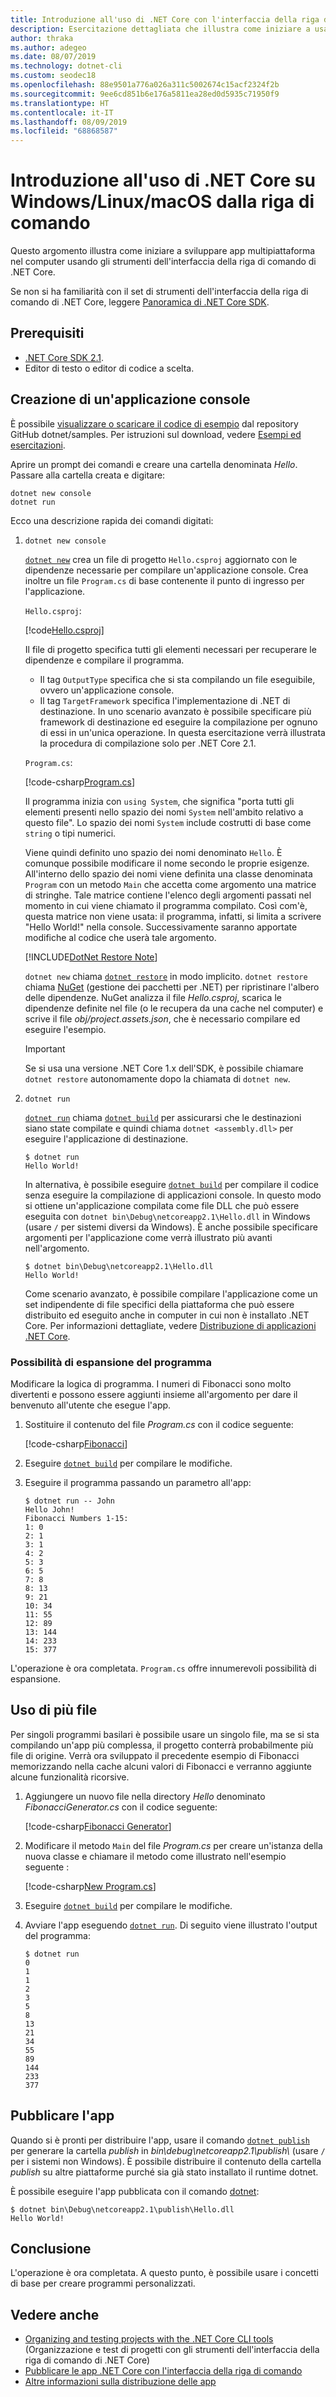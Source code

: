 ```yaml
---
title: Introduzione all'uso di .NET Core con l'interfaccia della riga di comando
description: Esercitazione dettagliata che illustra come iniziare a usare .NET Core in Windows, Linux o macOS con l'interfaccia della riga di comando (CLI) di .NET Core.
author: thraka
ms.author: adegeo
ms.date: 08/07/2019
ms.technology: dotnet-cli
ms.custom: seodec18
ms.openlocfilehash: 88e9501a776a026a311c5002674c15acf2324f2b
ms.sourcegitcommit: 9ee6cd851b6e176a5811ea28ed0d5935c71950f9
ms.translationtype: HT
ms.contentlocale: it-IT
ms.lasthandoff: 08/09/2019
ms.locfileid: "68868587"
---
```

# <a name="get-started-with-net-core-on-windowslinuxmacos-using-the-command-line"></a>Introduzione all'uso di .NET Core su Windows/Linux/macOS dalla riga di comando

Questo argomento illustra come iniziare a sviluppare app multipiattaforma nel computer usando gli strumenti dell'interfaccia della riga di comando di .NET Core.

Se non si ha familiarità con il set di strumenti dell'interfaccia della riga di comando di .NET Core, leggere [Panoramica di .NET Core SDK](../tools/index.md).

## <a name="prerequisites"></a>Prerequisiti

- [.NET Core SDK 2.1](https://www.microsoft.com/net/download/core).
- Editor di testo o editor di codice a scelta.

## <a name="hello-console-app"></a>Creazione di un'applicazione console

È possibile [visualizzare o scaricare il codice di esempio](https://github.com/dotnet/samples/tree/master/core/console-apps/HelloMsBuild) dal repository GitHub dotnet/samples. Per istruzioni sul download, vedere [Esempi ed esercitazioni](../../samples-and-tutorials/index.md#viewing-and-downloading-samples).

Aprire un prompt dei comandi e creare una cartella denominata *Hello*. Passare alla cartella creata e digitare:

```console
dotnet new console
dotnet run
```

Ecco una descrizione rapida dei comandi digitati:

1. `dotnet new console`

   [`dotnet new`](../tools/dotnet-new.md) crea un file di progetto `Hello.csproj` aggiornato con le dipendenze necessarie per compilare un'applicazione console.  Crea inoltre un file `Program.cs` di base contenente il punto di ingresso per l'applicazione.

   `Hello.csproj`:

   [!code[Hello.csproj](../../../samples/core/console-apps/HelloMsBuild/Hello.csproj)]

   Il file di progetto specifica tutti gli elementi necessari per recuperare le dipendenze e compilare il programma.

   * Il tag `OutputType` specifica che si sta compilando un file eseguibile, ovvero un'applicazione console.
   * Il tag `TargetFramework` specifica l'implementazione di .NET di destinazione. In uno scenario avanzato è possibile specificare più framework di destinazione ed eseguire la compilazione per ognuno di essi in un'unica operazione. In questa esercitazione verrà illustrata la procedura di compilazione solo per .NET Core 2.1.

   `Program.cs`:

   [!code-csharp[Program.cs](../../../samples/core/console-apps/HelloMsBuild/Program.cs)]

   Il programma inizia con `using System`, che significa "porta tutti gli elementi presenti nello spazio dei nomi `System` nell'ambito relativo a questo file". Lo spazio dei nomi `System` include costrutti di base come `string` o tipi numerici.

   Viene quindi definito uno spazio dei nomi denominato `Hello`. È comunque possibile modificare il nome secondo le proprie esigenze. All'interno dello spazio dei nomi viene definita una classe denominata `Program` con un metodo `Main` che accetta come argomento una matrice di stringhe. Tale matrice contiene l'elenco degli argomenti passati nel momento in cui viene chiamato il programma compilato. Così com'è, questa matrice non viene usata: il programma, infatti, si limita a scrivere "Hello World!" nella console. Successivamente saranno apportate modifiche al codice che userà tale argomento.

   [!INCLUDE[DotNet Restore Note](~/includes/dotnet-restore-note.md)]

   `dotnet new` chiama [`dotnet restore`](../tools/dotnet-restore.md) in modo implicito. `dotnet restore` chiama [NuGet](https://www.nuget.org/) (gestione dei pacchetti per .NET) per ripristinare l'albero delle dipendenze. NuGet analizza il file *Hello.csproj*, scarica le dipendenze definite nel file (o le recupera da una cache nel computer) e scrive il file *obj/project.assets.json*, che è necessario compilare ed eseguire l'esempio.

   > [!IMPORTANT]
   > Se si usa una versione .NET Core 1.x dell'SDK, è possibile chiamare `dotnet restore` autonomamente dopo la chiamata di `dotnet new`.

2. `dotnet run`

   [`dotnet run`](../tools/dotnet-run.md) chiama [`dotnet build`](../tools/dotnet-build.md) per assicurarsi che le destinazioni siano state compilate e quindi chiama `dotnet <assembly.dll>` per eseguire l'applicazione di destinazione.

    ```console
    $ dotnet run
    Hello World!
    ```

    In alternativa, è possibile eseguire [`dotnet build`](../tools/dotnet-build.md) per compilare il codice senza eseguire la compilazione di applicazioni console. In questo modo si ottiene un'applicazione compilata come file DLL che può essere eseguita con `dotnet bin\Debug\netcoreapp2.1\Hello.dll` in Windows (usare `/` per sistemi diversi da Windows). È anche possibile specificare argomenti per l'applicazione come verrà illustrato più avanti nell'argomento.

    ```console
    $ dotnet bin\Debug\netcoreapp2.1\Hello.dll
    Hello World!
    ```

    Come scenario avanzato, è possibile compilare l'applicazione come un set indipendente di file specifici della piattaforma che può essere distribuito ed eseguito anche in computer in cui non è installato .NET Core. Per informazioni dettagliate, vedere [Distribuzione di applicazioni .NET Core](../deploying/index.md).

### <a name="augmenting-the-program"></a>Possibilità di espansione del programma

Modificare la logica di programma. I numeri di Fibonacci sono molto divertenti e possono essere aggiunti insieme all'argomento per dare il benvenuto all'utente che esegue l'app.

1. Sostituire il contenuto del file *Program.cs* con il codice seguente:

   [!code-csharp[Fibonacci](../../../samples/core/console-apps/fibonacci-msbuild/Program.cs)]

2. Eseguire [`dotnet build`](../tools/dotnet-build.md) per compilare le modifiche.

3. Eseguire il programma passando un parametro all'app:

   ```console
   $ dotnet run -- John
   Hello John!
   Fibonacci Numbers 1-15:
   1: 0
   2: 1
   3: 1
   4: 2
   5: 3
   6: 5
   7: 8
   8: 13
   9: 21
   10: 34
   11: 55
   12: 89
   13: 144
   14: 233
   15: 377
   ```

L'operazione è ora completata.  `Program.cs` offre innumerevoli possibilità di espansione.

## <a name="working-with-multiple-files"></a>Uso di più file

Per singoli programmi basilari è possibile usare un singolo file, ma se si sta compilando un'app più complessa, il progetto conterrà probabilmente più file di origine.
Verrà ora sviluppato il precedente esempio di Fibonacci memorizzando nella cache alcuni valori di Fibonacci e verranno aggiunte alcune funzionalità ricorsive.

1. Aggiungere un nuovo file nella directory *Hello* denominato *FibonacciGenerator.cs* con il codice seguente:

   [!code-csharp[Fibonacci Generator](../../../samples/core/console-apps/FibonacciBetterMsBuild/FibonacciGenerator.cs)]

2. Modificare il metodo `Main` del file *Program.cs* per creare un'istanza della nuova classe e chiamare il metodo come illustrato nell'esempio seguente :

   [!code-csharp[New Program.cs](../../../samples/core/console-apps/FibonacciBetterMsBuild/Program.cs)]

3. Eseguire [`dotnet build`](../tools/dotnet-build.md) per compilare le modifiche.

4. Avviare l'app eseguendo [`dotnet run`](../tools/dotnet-run.md). Di seguito viene illustrato l'output del programma:

   ```console
   $ dotnet run
   0
   1
   1
   2
   3
   5
   8
   13
   21
   34
   55
   89
   144
   233
   377
   ```

## <a name="publish-your-app"></a>Pubblicare l'app

Quando si è pronti per distribuire l'app, usare il comando [`dotnet publish`](../tools/dotnet-publish.md) per generare la cartella _publish_ in _bin\\debug\\netcoreapp2.1\\publish\\_ (usare `/` per i sistemi non Windows). È possibile distribuire il contenuto della cartella _publish_ su altre piattaforme purché sia già stato installato il runtime dotnet.

È possibile eseguire l'app pubblicata con il comando [dotnet](../tools/dotnet.md):

```console
$ dotnet bin\Debug\netcoreapp2.1\publish\Hello.dll
Hello World!
```

## <a name="conclusion"></a>Conclusione

L'operazione è ora completata. A questo punto, è possibile usare i concetti di base per creare programmi personalizzati.

## <a name="see-also"></a>Vedere anche

- [Organizing and testing projects with the .NET Core CLI tools](testing-with-cli.md) (Organizzazione e test di progetti con gli strumenti dell'interfaccia della riga di comando di .NET Core)
- [Pubblicare le app .NET Core con l'interfaccia della riga di comando](../deploying/deploy-with-cli.md)
- [Altre informazioni sulla distribuzione delle app](../deploying/index.md)
